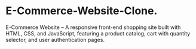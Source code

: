 # E-Commerce-Website-Clone.
E-Commerce Website – A responsive front-end shopping site built with HTML, CSS, and JavaScript, featuring a product catalog, cart with quantity selector, and user authentication pages.
